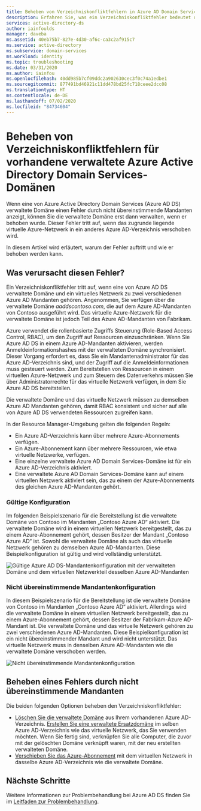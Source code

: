 ```yaml
---
title: Beheben von Verzeichniskonfliktfehlern in Azure AD Domain Services | Microsoft-Dokumentation
description: Erfahren Sie, was ein Verzeichniskonfliktfehler bedeutet und wie Sie ihn in Azure AD Domain Services beheben können.
services: active-directory-ds
author: iainfoulds
manager: daveba
ms.assetid: 40eb75b7-827e-4d30-af6c-ca3c2af915c7
ms.service: active-directory
ms.subservice: domain-services
ms.workload: identity
ms.topic: troubleshooting
ms.date: 03/31/2020
ms.author: iainfou
ms.openlocfilehash: 40dd985b7cf09ddc2a902630cec3f0c74a1edbe1
ms.sourcegitcommit: 877491bd46921c11dd478bd25fc718ceee2dcc08
ms.translationtype: HT
ms.contentlocale: de-DE
ms.lasthandoff: 07/02/2020
ms.locfileid: "84734604"
---
```

# <a name="resolve-mismatched-directory-errors-for-existing-azure-active-directory-domain-services-managed-domains"></a>Beheben von Verzeichniskonfliktfehlern für vorhandene verwaltete Azure Active Directory Domain Services-Domänen

Wenn eine von Azure Active Directory Domain Services (Azure AD DS) verwaltete Domäne einen Fehler durch nicht übereinstimmende Mandanten anzeigt, können Sie die verwaltete Domäne erst dann verwalten, wenn er behoben wurde. Dieser Fehler tritt auf, wenn das zugrunde liegende virtuelle Azure-Netzwerk in ein anderes Azure AD-Verzeichnis verschoben wird.

In diesem Artikel wird erläutert, warum der Fehler auftritt und wie er behoben werden kann.

## <a name="what-causes-this-error"></a>Was verursacht diesen Fehler?

Ein Verzeichniskonfliktfehler tritt auf, wenn eine von Azure AD DS verwaltete Domäne und ein virtuelles Netzwerk zu zwei verschiedenen Azure AD Mandanten gehören. Angenommen, Sie verfügen über die verwaltete Domäne *aaddscontoso.com*, die auf dem Azure AD-Mandanten von Contoso ausgeführt wird. Das virtuelle Azure-Netzwerk für die verwaltete Domäne ist jedoch Teil des Azure AD-Mandanten von Fabrikam.

Azure verwendet die rollenbasierte Zugriffs Steuerung (Role-Based Access Control, RBAC), um den Zugriff auf Ressourcen einzuschränken. Wenn Sie Azure AD DS in einem Azure AD-Mandanten aktivieren, werden Anmeldeinformationshashes mit der verwalteten Domäne synchronisiert. Dieser Vorgang erfordert es, dass Sie ein Mandantenadministrator für das Azure AD-Verzeichnis sind, und der Zugriff auf die Anmeldeinformationen muss gesteuert werden. Zum Bereitstellen von Ressourcen in einem virtuellen Azure-Netzwerk und zum Steuern des Datenverkehrs müssen Sie über Administratorrechte für das virtuelle Netzwerk verfügen, in dem Sie Azure AD DS bereitstellen.

Die verwaltete Domäne und das virtuelle Netzwerk müssen zu demselben Azure AD Mandanten gehören, damit RBAC konsistent und sicher auf alle von Azure AD DS verwendeten Ressourcen zugreifen kann.

In der Resource Manager-Umgebung gelten die folgenden Regeln:

- Ein Azure AD-Verzeichnis kann über mehrere Azure-Abonnements verfügen.
- Ein Azure-Abonnement kann über mehrere Ressourcen, wie etwa virtuelle Netzwerke, verfügen.
- Eine einzelne verwaltete Azure AD Domain Services-Domäne ist für ein Azure AD-Verzeichnis aktiviert.
- Eine verwaltete Azure AD Domain Services-Domäne kann auf einem virtuellen Netzwerk aktiviert sein, das zu einem der Azure-Abonnements des gleichen Azure AD-Mandanten gehört.

### <a name="valid-configuration"></a>Gültige Konfiguration

Im folgenden Beispielszenario für die Bereitstellung ist die verwaltete Domäne von Contoso im Mandanten „Contoso Azure AD“ aktiviert. Die verwaltete Domäne wird in einem virtuellen Netzwerk bereitgestellt, das zu einem Azure-Abonnement gehört, dessen Besitzer der Mandant „Contoso Azure AD“ ist. Sowohl die verwaltete Domäne als auch das virtuelle Netzwerk gehören zu demselben Azure AD-Mandanten. Diese Beispielkonfiguration ist gültig und wird vollständig unterstützt.

![Gültige Azure AD DS-Mandantenkonfiguration mit der verwalteten Domäne und dem virtuellen Netzwerkteil desselben Azure AD-Mandanten](./media/getting-started/valid-tenant-config.png)

### <a name="mismatched-tenant-configuration"></a>Nicht übereinstimmende Mandantenkonfiguration

In diesem Beispielszenario für die Bereitstellung ist die verwaltete Domäne von Contoso im Mandanten „Contoso Azure AD“ aktiviert. Allerdings wird die verwaltete Domäne in einem virtuellen Netzwerk bereitgestellt, das zu einem Azure-Abonnement gehört, dessen Besitzer der Fabrikam-Azure AD-Mandant ist. Die verwaltete Domäne und das virtuelle Netzwerk gehören zu zwei verschiedenen Azure AD-Mandanten. Diese Beispielkonfiguration ist ein nicht übereinstimmender Mandant und wird nicht unterstützt. Das virtuelle Netzwerk muss in denselben Azure AD-Mandanten wie die verwaltete Domäne verschoben werden.

![Nicht übereinstimmende Mandantenkonfiguration](./media/getting-started/mismatched-tenant-config.png)

## <a name="resolve-mismatched-tenant-error"></a>Beheben eines Fehlers durch nicht übereinstimmende Mandanten

Die beiden folgenden Optionen beheben den Verzeichniskonfliktfehler:

* [Löschen Sie die verwaltete Domäne](delete-aadds.md) aus Ihrem vorhandenen Azure AD-Verzeichnis. [Erstellen Sie eine verwaltete Ersatzdomäne](tutorial-create-instance.md) im selben Azure AD-Verzeichnis wie das virtuelle Netzwerk, das Sie verwenden möchten. Wenn Sie fertig sind, verknüpfen Sie alle Computer, die zuvor mit der gelöschten Domäne verknüpft waren, mit der neu erstellten verwalteten Domäne.
* [Verschieben Sie das Azure-Abonnement](../cost-management-billing/manage/billing-subscription-transfer.md) mit dem virtuellen Netzwerk in dasselbe Azure AD-Verzeichnis wie die verwaltete Domäne.

## <a name="next-steps"></a>Nächste Schritte

Weitere Informationen zur Problembehandlung bei Azure AD DS finden Sie im [Leitfaden zur Problembehandlung](troubleshoot.md).
